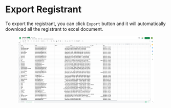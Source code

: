 # Export Registrant

To export the registrant, you can click `Export` button and it will automatically download all the registrant to excel document.

<figure><img src="../../../.gitbook/assets/Screenshot 2023-02-16 at 15.26.28.png" alt=""><figcaption></figcaption></figure>

